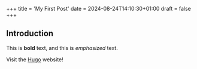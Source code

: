 +++
title = 'My First Post'
date = 2024-08-24T14:10:30+01:00
draft = false
+++

## Introduction

This is **bold** text, and this is *emphasized* text.

Visit the [Hugo](https://gohugo.io) website!